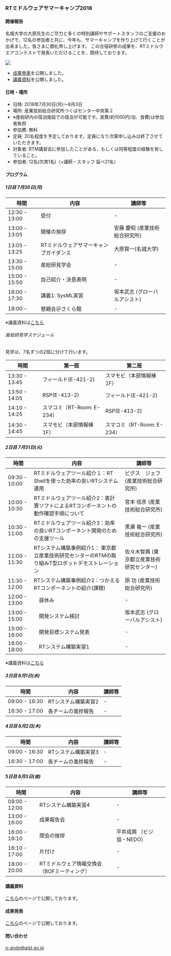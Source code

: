 <a name="summer_camp"></a>
### RTミドルウェアサマーキャンプ2018 


#### 開催報告

名城大学の大原先生のご尽力と多くの特別講師やサポートスタッフのご支援のおかげで、12名の参加者と共に、今年も、サマーキャンプを作り上げて行くことが出来ました。皆さまに御礼申し上げます。
この合宿研修の成果を、RTミドルウエアコンテストで発表いただけることを、期待しております。


![](https://tmp.openrtm.org/openrtm/sites/default/files/6548/syuugou2.jpg)

- [成果発表](summercamp2018)を公開しました。
- [講義資料](summercamp2018_resume)を公開しました。

#### 日時・場所
- 日時: 2018年7月30日(月)～8月3日
- 場所: 産業技術総合研究所つくばセンター中央第２
- ※産総研内の宿泊施設での宿泊が可能です。実費(約1000円/泊、食費)は参加者負担
- 参加費: 無料
- 定員: 20名程度を予定しております。定員になり次第申し込みは終了させていただきます。
- 対象者: RTM講習会に参加したことがある、もしくは同等程度の経験を有していること。 
- 参加者: 12名(欠席1名)（+講師・スタッフ 延べ21名）

<!--
#### レジュメ

サマーキャンプの[レジュメ](summercamp2018_resume_rc5.pdf)を更新しました。(2018.07.27)
-->

<!--
#### 強化月間について

RTミドルウェアサマーキャンプは、参加要件として1回以上RTM講習会を受講経験があること、もしくは同等の知識があること、としております。
これまでRTM講習会を受講したことがない場合は、以下の日程で講習会を実施しますので、こちらにご参加ください。

- [6/22 RTミドルウェア強化月間の申し込み(7月4日 名城大)開始](bootcamp_meijyo)
- [6/22 RTミドルウェア強化月間の申し込み(7月6日 早稲田大)開始](bootcamp_waseda)
- [6/22 RTミドルウェア講習会＠都産技研(7月24日)のご案内](tutorial_irit)
-->

#### プログラム

##### 1日目 7月30日(月)

|    時間       | 内容  | 講師等 |
|---------------|------|---|
| 12:30 - 13:00 | 受付 | - |
| 13:00 - 13:05 | 開催の挨拶 | 安藤 慶昭 (産業技術総合研究所) |
| 13:05 - 13:25 | RTミドルウェアサマーキャンプガイダンス     | 大原賢一(名城大学) |
| 13:30 - 15:00 | 産総研見学会         | - |
| 15:00 - 15:50 | 自己紹介・決意表明   | - |
| 16:00 - 17:30 | 講義1: SysML実習    | 坂本武志 (グローバルアシスト) |
| 18:00 -       | 懇親会＠さくら館     | - |

※講義資料は[こちら](summercamp2018_resume)

###### 産総研見学スケジュール

見学は、7名ずつの2班に分けて行います。

|    時間       | 第一班  | 第二班 |
|---------------|------|--------|
| 13:30 - 13:45 | フィールド(E-421-2)  | スマモビ（本部情報棟 1F） |
| 13:50 - 14:05 | RSP(E-413-2)  | フィールド(E-421-2) |
| 14:10 - 14:25 | スマコミ（RT-Room: E-234）  | RSP(E-413-2) |
| 14:30 - 14:45 | スマモビ（本部情報棟 1F）  | スマコミ（RT-Room: E-234） |



##### 2日目 7月31日(火)


|    時間       | 内容  | 講師等 |
|---------------|------|--------|
| 09:30 - 10:00 | RTミドルウェアツール紹介１：RT Shellを使った効率の良いRTシステム運用 | ビグス　ジェフ(産業技術総合研究所) |
| 10:00 - 10:30 | RTミドルウェアツール紹介2：表計算ソフトによるRTコンポーネントの動作確認手順について | 宮本 信彦 (産業技術総合研究所) |
| 10:30 - 11:00 | RTミドルウェアツール紹介3：効率の良いRTコンポーネント開発のための支援ツール | 黒瀬 竜一 (産業技術総合研究所) |
| 11:00 - 11:30 | RTシステム構築事例紹介1： 東京都立産業技術研究センターのRTMの取り組みT型ロボットデモストレーション  |  佐々木智典 (東京都立産業技術研究センター) |
| 11:30 - 12:00 | RTシステム構築事例紹介2：つかえるRTコンポーネントの紹介(課題) | 原 功 (産業技術総合研究所) |
| 12:00 - 13:00 |　昼休み               |  -  |
| 13:00 - 15:00 |　開発システム検討      |  坂本武志 (グローバルアシスト)  |
| 15:00 - 16:00 |　開発目標システム発表  |  -  |
| 16:00 - 18:00 |　RTシステム構築実習1   |  -  |

※講義資料は[こちら](summercamp2018_resume)

##### 3日目  8月1日(水)

|    時間       | 内容  | 講師等 |
|---------------|------|--------|
| 09:00 - 16:30 | RTシステム構築実習2  |  -  |
| 16:30 - 17:00 | 各チームの進捗報告  |  -  |

##### 4日目  8月2日(木)

|    時間       | 内容  | 講師等 |
|---------------|------|--------|
| 09:00 - 16:30 | RTシステム構築実習3  |  -  |
| 16:30 - 17:00 | 各チームの進捗報告  |  -  |

##### 5日目  8月3日(金)

|    時間       | 内容  | 講師等 |
|---------------|------|--------|
| 09:00 - 12:00 |  RTシステム構築実習4  |  -  |
| 13:00 - 16:00 |  成果報告会  |  -  |
| 16:00 - 16:10 |  閉会の挨拶  | 平井成興 （ビジ協・NEDO）|
| 16:10 - 17:00 |  片付け  |  -  |
| 18:00 - 20:00 |  RTミドルウェア情報交換会（BOFミーティング）  |  -  |

#### 講義資料

[こちら](summercamp2018_resume)のページで公開しております。

#### 成果発表

[こちら](summercamp2018)のページで公開しております。

#### 問い合わせ

 n-ando@aist.go.jp
